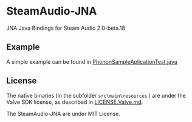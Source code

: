 # SteamAudio-JNA
JNA Java Bindings for Steam Audio 2.0-beta.18

## Example

A simple example can be found in [PhononSampleAplicationTest.java](https://github.com/Klawru/SteamAudio-JNA/blob/master/src/test/java/ru/klaw/steamaudio/PhononSampleAplicationTest.java)

## License

The native binaries (in the subfolder `src\main\resources` ) are under the Valve SDK license, as described in [LICENSE.Valve.md](https://github.com/justjanne/SteamAudio-Java/blob/master/LICENSE.Valve.md).

The SteamAudio-JNA are under MIT License.
